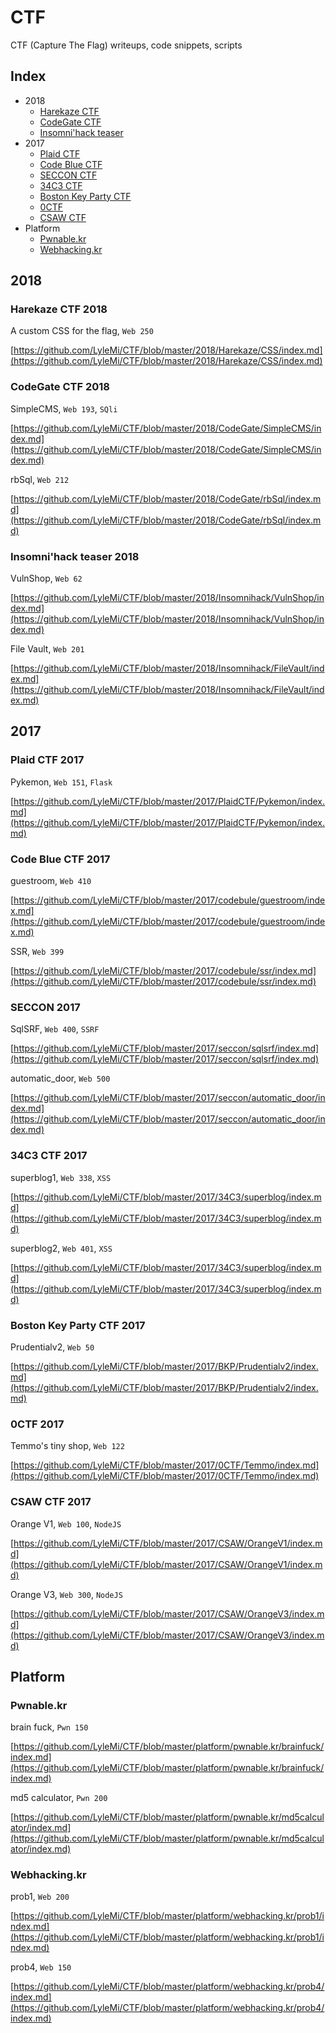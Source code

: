 # CTF

CTF (Capture The Flag) writeups, code snippets, scripts 

## Index

- 2018
    - [Harekaze CTF](https://github.com/LyleMi/CTF#harekaze-ctf-2018)
    - [CodeGate CTF](https://github.com/LyleMi/CTF#codegate-ctf-2018)
    - [Insomni'hack teaser](https://github.com/LyleMi/CTF##insomnihack-teaser-2018)
- 2017
    - [Plaid CTF](https://github.com/LyleMi/CTF#plaid-ctf-2017)
    - [Code Blue CTF](https://github.com/LyleMi/CTF#code-blue-ctf-2017)
    - [SECCON CTF](https://github.com/LyleMi/CTF#seccon-2017)
    - [34C3 CTF](https://github.com/LyleMi/CTF#34c3-ctf-2017)
    - [Boston Key Party CTF](https://github.com/LyleMi/CTF#boston-key-party-ctf)
    - [0CTF](https://github.com/LyleMi/CTF#0ctf-2017)
    - [CSAW CTF](https://github.com/LyleMi/CTF#csaw-ctf-2017)
- Platform
    - [Pwnable.kr](https://github.com/LyleMi/CTF#pwnablekr)
    - [Webhacking.kr](https://github.com/LyleMi/CTF#webhackingkr)

## 2018

### Harekaze CTF 2018

A custom CSS for the flag, ``Web 250``

[https://github.com/LyleMi/CTF/blob/master/2018/Harekaze/CSS/index.md](https://github.com/LyleMi/CTF/blob/master/2018/Harekaze/CSS/index.md)

### CodeGate CTF 2018

SimpleCMS, ``Web 193``, ``SQli``

[https://github.com/LyleMi/CTF/blob/master/2018/CodeGate/SimpleCMS/index.md](https://github.com/LyleMi/CTF/blob/master/2018/CodeGate/SimpleCMS/index.md)

rbSql, ``Web 212``

[https://github.com/LyleMi/CTF/blob/master/2018/CodeGate/rbSql/index.md](https://github.com/LyleMi/CTF/blob/master/2018/CodeGate/rbSql/index.md)

### Insomni'hack teaser 2018

VulnShop, ``Web 62``

[https://github.com/LyleMi/CTF/blob/master/2018/Insomnihack/VulnShop/index.md](https://github.com/LyleMi/CTF/blob/master/2018/Insomnihack/VulnShop/index.md)


File Vault, ``Web 201``

[https://github.com/LyleMi/CTF/blob/master/2018/Insomnihack/FileVault/index.md](https://github.com/LyleMi/CTF/blob/master/2018/Insomnihack/FileVault/index.md)

## 2017

### Plaid CTF 2017

Pykemon, ``Web 151``, ``Flask``

[https://github.com/LyleMi/CTF/blob/master/2017/PlaidCTF/Pykemon/index.md](https://github.com/LyleMi/CTF/blob/master/2017/PlaidCTF/Pykemon/index.md)

### Code Blue CTF 2017

guestroom, ``Web 410``

[https://github.com/LyleMi/CTF/blob/master/2017/codebule/guestroom/index.md](https://github.com/LyleMi/CTF/blob/master/2017/codebule/guestroom/index.md)

SSR, ``Web 399``

[https://github.com/LyleMi/CTF/blob/master/2017/codebule/ssr/index.md](https://github.com/LyleMi/CTF/blob/master/2017/codebule/ssr/index.md)

### SECCON 2017

SqlSRF, ``Web 400``, ``SSRF``

[https://github.com/LyleMi/CTF/blob/master/2017/seccon/sqlsrf/index.md](https://github.com/LyleMi/CTF/blob/master/2017/seccon/sqlsrf/index.md)

automatic_door, ``Web 500``

[https://github.com/LyleMi/CTF/blob/master/2017/seccon/automatic_door/index.md](https://github.com/LyleMi/CTF/blob/master/2017/seccon/automatic_door/index.md)

### 34C3 CTF 2017

superblog1, ``Web 338``, ``XSS``

[https://github.com/LyleMi/CTF/blob/master/2017/34C3/superblog/index.md](https://github.com/LyleMi/CTF/blob/master/2017/34C3/superblog/index.md)

superblog2, ``Web 401``, ``XSS``

[https://github.com/LyleMi/CTF/blob/master/2017/34C3/superblog/index.md](https://github.com/LyleMi/CTF/blob/master/2017/34C3/superblog/index.md)

### Boston Key Party CTF 2017

Prudentialv2, ``Web 50``

[https://github.com/LyleMi/CTF/blob/master/2017/BKP/Prudentialv2/index.md](https://github.com/LyleMi/CTF/blob/master/2017/BKP/Prudentialv2/index.md)

### 0CTF 2017

Temmo's tiny shop, ``Web 122``

[https://github.com/LyleMi/CTF/blob/master/2017/0CTF/Temmo/index.md](https://github.com/LyleMi/CTF/blob/master/2017/0CTF/Temmo/index.md)

### CSAW CTF 2017

Orange V1, ``Web 100``,  ``NodeJS``

[https://github.com/LyleMi/CTF/blob/master/2017/CSAW/OrangeV1/index.md](https://github.com/LyleMi/CTF/blob/master/2017/CSAW/OrangeV1/index.md)

Orange V3, ``Web 300``,  ``NodeJS``

[https://github.com/LyleMi/CTF/blob/master/2017/CSAW/OrangeV3/index.md](https://github.com/LyleMi/CTF/blob/master/2017/CSAW/OrangeV3/index.md)


## Platform

### Pwnable.kr

brain fuck, ``Pwn 150``

[https://github.com/LyleMi/CTF/blob/master/platform/pwnable.kr/brainfuck/index.md](https://github.com/LyleMi/CTF/blob/master/platform/pwnable.kr/brainfuck/index.md)

md5 calculator, ``Pwn 200``

[https://github.com/LyleMi/CTF/blob/master/platform/pwnable.kr/md5calculator/index.md](https://github.com/LyleMi/CTF/blob/master/platform/pwnable.kr/md5calculator/index.md)

### Webhacking.kr

prob1, ``Web 200``

[https://github.com/LyleMi/CTF/blob/master/platform/webhacking.kr/prob1/index.md](https://github.com/LyleMi/CTF/blob/master/platform/webhacking.kr/prob1/index.md)

prob4, ``Web 150``

[https://github.com/LyleMi/CTF/blob/master/platform/webhacking.kr/prob4/index.md](https://github.com/LyleMi/CTF/blob/master/platform/webhacking.kr/prob4/index.md)
